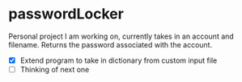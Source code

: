 # passwordLocker

Personal project I am working on, currently takes in an account and filename. 
Returns the password associated with the account. 
- [x] Extend program to take in dictionary from custom input file
- [ ] Thinking of next one
